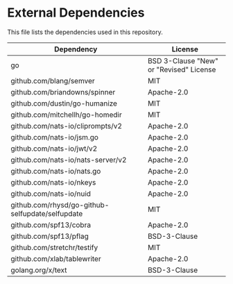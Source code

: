 # External Dependencies

This file lists the dependencies used in this repository.

| Dependency                                       | License                                 |
| ------------------------------------------------ | --------------------------------------- |
| go                                               | BSD 3-Clause "New" or "Revised" License |
| github.com/blang/semver                          | MIT                                     |
| github.com/briandowns/spinner                    | Apache-2.0                              |
| github.com/dustin/go-humanize                    | MIT                                     |
| github.com/mitchellh/go-homedir                  | MIT                                     |
| github.com/nats-io/cliprompts/v2                 | Apache-2.0                              |
| github.com/nats-io/jsm.go                        | Apache-2.0                              |
| github.com/nats-io/jwt/v2                        | Apache-2.0                              |
| github.com/nats-io/nats-server/v2                | Apache-2.0                              |
| github.com/nats-io/nats.go                       | Apache-2.0                              |
| github.com/nats-io/nkeys                         | Apache-2.0                              |
| github.com/nats-io/nuid                          | Apache-2.0                              |
| github.com/rhysd/go-github-selfupdate/selfupdate | MIT                                     |
| github.com/spf13/cobra                           | Apache-2.0                              |
| github.com/spf13/pflag                           | BSD-3-Clause                            |
| github.com/stretchr/testify                      | MIT                                     |
| github.com/xlab/tablewriter                      | Apache-2.0                              |
| golang.org/x/text                                | BSD-3-Clause                            |
